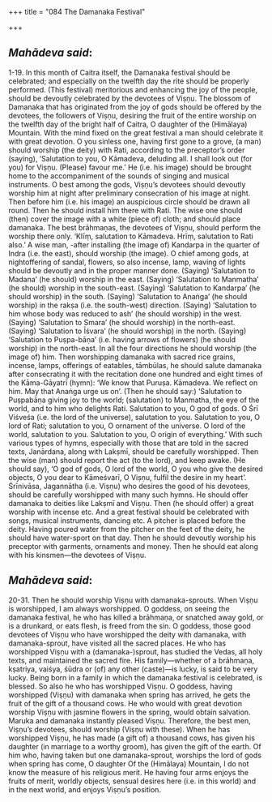 +++
title = "084 The Damanaka Festival"

+++
 

## *Mahādeva said*:

1-19. In this month of Caitra itself, the Damanaka festival should be celebrated; and especially on the twelfth day the rite should be properly performed. (This festival) meritorious and enhancing the joy of the people, should be devoutly celebrated by the devotees of Viṣṇu. The blossom of Damanaka that has originated from the joy of gods should be offered by the devotees, the followers of Viṣṇu, desiring the fruit of the entire worship on the twelfth day of the bright half of Caitra, O daughter of the (Himālaya) Mountain. With the mind fixed on the great festival a man should celebrate it with great devotion. O you sinless one, having first gone to a grove, (a man) should worship (the deity) with Rati, according to the preceptor’s order (saying), ‘Salutation to you, O Kāmadeva, deluding all. I shall look out (for you) for Viṣṇu. (Please) favour me.’ He (i.e. his image) should be brought home to the accompaniment of the sounds of singing and musical instruments. O best among the gods, Viṣṇu’s devotees should devoutly worship him at night after preliminary consecration of his image at night. Then before him (i.e. his image) an auspicious circle should be drawn all round. Then he should install him there with Rati. The wise one should (then) cover the image with a white (piece of) cloth; and should place damanaka. The best brāhmaṇas, the devotees of Viṣṇu, should perform the worship there only. ‘Klīṃ, salutation to Kāmadeva. Hrīṃ, salutation to Rati also.’ A wise man, -after installing (the image of) Kandarpa in the quarter of Indra (i.e. the east), should worship (the image). O chief among gods, at nightoffering of sandal, flowers, so also incense, lamp, waving of lights should be devoutly and in the proper manner done. (Saying) ‘Salutation to Madana’ (he should) worship in the east. (Saying) ‘Salutation to Manmatha’ (he should) worship in the south-east. (Saying) ‘Salutation to Kandarpa’ (he should worship) in the south. (Saying) ‘Salutation to Anaṅga’ (he should worship) in the rakṣa (i.e. the south-west) direction. (Saying) ‘Salutation to him whose body was reduced to ash’ (he should worship) in the west. (Saying) ‘Salutation to Smara’ (he should worship) in the north-east. (Saying) ‘Salutation to Īśvara’ (he should worship) in the north. (Saying) ‘Salutation to Puṣpa-bāṇa’ (i.e. having arrows of flowers) (he should worship) in the north-east. In all the four directions he should worship (the image of) him. Then worshipping damanaka with sacred rice grains, incense, lamps, offerings of eatables, tāmbūlas, he should salute damanaka after consecrating it with the recitation done one hundred and eight times of the Kāma-Gāyatrī (hymn): ‘We know that Puruṣa. Kāmadeva. We reflect on him. May that Anaṅga urge us on’. (Then he should say:) ‘Salutation to Puṣpabāṇa giving joy to the world; (salutation) to Manmatha, the eye of the world, and to him who delights Rati. Salutation to you, O god of gods. O Śrī Viśveśa (i.e. the lord of the universe), salutation to you. Salutation to you, O lord of Rati; salutation to you, O ornament of the universe. O lord of the world, salutation to you. Salutation to you, O origin of everything.’ With such various types of hymns, especially with those that are told in the sacred texts, Janārdana, along with Lakṣmī, should be carefully worshipped. Then the wise (man) should report the act (to the lord), and keep awake. (He should say), ‘O god of gods, O lord of the world, O you who give the desired objects, O you dear to Kāmeśvarī, O Viṣṇu, fulfil the desire in my heart’. Śrīnivāsa, Jagannātha (i.e. Viṣṇu) who desires the good of his devotees, should be carefully worshipped with many such hymns. He should offer damanaka to deities like Lakṣmī and Viṣṇu. Then (he should offer) a great worship with incense etc. And a great festival should be celebrated with songs, musical instruments, dancing etc. A pitcher is placed before the deity. Having poured water from the pitcher on the feet of the deity, he should have water-sport on that day. Then he should devoutly worship his preceptor with garments, ornaments and money. Then he should eat along with his kinsmen—the devotees of Viṣṇu.

## *Mahādeva said*:

20-31. Then he should worship Viṣṇu with damanaka-sprouts. When Viṣṇu is worshipped, I am always worshipped. O goddess, on seeing the damanaka festival, he who has killed a brāhmaṇa, or snatched away gold, or is a drunkard, or eats flesh, is freed from the sin. O goddess, those good devotees of Viṣṇu who have worshipped the deity with damanaka, with damanaka-sprout, have visited all the sacred places. He who has worshipped Viṣṇu with a (damanaka-)sprout, has studied the Vedas, all holy texts, and maintained the sacred fire. His family—whether of a brāhmaṇa, kṣatriya, vaiśya, śūdra or (of) any other (caste)—is lucky, is said to be very lucky. Being born in a family in which the damanaka festival is celebrated, is blessed. So also he who has worshipped Viṣṇu. O goddess, having worshipped (Viṣṇu) with damanaka when spring has arrived, he gets the fruit of the gift of a thousand cows. He who would with great devotion worship Viṣṇu with jasmine flowers in the spring, would obtain salvation. Maruka and damanaka instantly pleased Viṣṇu. Therefore, the best men, Viṣṇu’s devotees, should worship (Viṣṇu with these). When he has worshipped Viṣṇu, he has made (a gift of) a thousand cows, has given his daughter (in marriage to a worthy groom), has given the gift of the earth. Of him who, having taken but one damanaka-sprout, worships the lord of gods when spring has come, O daughter Of the (Himālaya) Mountain, I do not know the measure of his religious merit. He having four arms enjoys the fruits of merit, worldly objects, sensual desires here (i.e. in this world) and in the next world, and enjoys Viṣṇu’s position.


